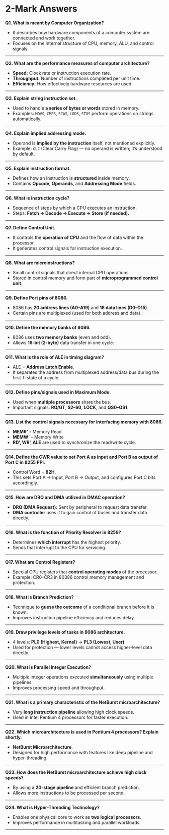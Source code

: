 
# **2-Mark Answers**

**Q1. What is meant by Computer Organization?**

* It describes how hardware components of a computer system are connected and work together.
* Focuses on the internal structure of CPU, memory, ALU, and control signals.

---

**Q2. What are the performance measures of computer architecture?**

* **Speed:** Clock rate or instruction execution rate.
* **Throughput:** Number of instructions completed per unit time.
* **Efficiency:** How effectively hardware resources are used.

---

**Q3. Explain string instruction set.**

* Used to handle **a series of bytes or words** stored in memory.
* Examples: `MOVS`, `CMPS`, `SCAS`, `LODS`, `STOS` perform operations on strings automatically.

---

**Q4. Explain implied addressing mode.**

* Operand is **implied by the instruction** itself, not mentioned explicitly.
* Example: `CLC` (Clear Carry Flag) — no operand is written; it’s understood by default.

---

**Q5. Explain instruction format.**

* Defines how an instruction is **structured** inside memory.
* Contains **Opcode**, **Operands**, and **Addressing Mode** fields.

---

**Q6. What is instruction cycle?**

* Sequence of steps by which a CPU executes an instruction.
* Steps: **Fetch → Decode → Execute → Store (if needed).**

---

**Q7. Define Control Unit.**

* It controls the **operation of CPU** and the flow of data within the processor.
* It generates control signals for instruction execution.

---

**Q8. What are microinstructions?**

* Small control signals that direct internal CPU operations.
* Stored in control memory and form part of **microprogrammed control unit**.

---

**Q9. Define Port pins of 8086.**

* 8086 has **20 address lines (A0–A19)** and **16 data lines (D0–D15)**.
* Certain pins are multiplexed (used for both address and data).

---

**Q10. Define the memory banks of 8086.**

* 8086 uses **two memory banks** (even and odd).
* Allows **16-bit (2-byte)** data transfer in one cycle.

---

**Q11. What is the role of ALE in timing diagram?**

* ALE = **Address Latch Enable**.
* It separates the address from multiplexed address/data bus during the first T-state of a cycle.

---

**Q12. Define pins/signals used in Maximum Mode.**

* Used when **multiple processors** share the bus.
* Important signals: **RQ/GT**, **S2–S0**, **LOCK**, and **QS0–QS1**.

---

**Q13. List the control signals necessary for interfacing memory with 8086.**

* **MEMR’** – Memory Read
* **MEMW’** – Memory Write
* **RD’, WR’, ALE** are used to synchronize the read/write cycle.

---

**Q14. Define the CWR value to set Port A as input and Port B as output of Port C in 8255 PPI.**

* Control Word = **82H**.
* This sets Port A → Input, Port B → Output, and configures Port C bits accordingly.

---

**Q15. How are DRQ and DMA utilized in DMAC operation?**

* **DRQ (DMA Request):** Sent by peripheral to request data transfer.
* **DMA controller** uses it to gain control of buses and transfer data directly.

---

**Q16. What is the function of Priority Resolver in 8259?**

* Determines **which interrupt** has the highest priority.
* Sends that interrupt to the CPU for servicing.

---

**Q17. What are Control Registers?**

* Special CPU registers that **control operating modes** of the processor.
* Example: CR0–CR3 in 80386 control memory management and protection.

---

**Q18. What is Branch Prediction?**

* Technique to **guess the outcome** of a conditional branch before it is known.
* Improves instruction pipeline efficiency and reduces delay.

---

**Q19. Draw privilege levels of tasks in 8086 architecture.**

* 4 levels: **PL0 (Highest, Kernel)** → **PL3 (Lowest, User)**.
* Used for protection — lower levels cannot access higher-level data directly.

---

**Q20. What is Parallel Integer Execution?**

* Multiple integer operations executed **simultaneously** using multiple pipelines.
* Improves processing speed and throughput.

---

**Q21. What is a primary characteristic of the NetBurst microarchitecture?**

* Very **long instruction pipeline** allowing high clock speeds.
* Used in Intel Pentium 4 processors for faster execution.

---

**Q22. Which microarchitecture is used in Pentium 4 processors? Explain shortly.**

* **NetBurst Microarchitecture**.
* Designed for high performance with features like deep pipeline and hyper-threading.

---

**Q23. How does the NetBurst microarchitecture achieve high clock speeds?**

* By using a **20-stage pipeline** and efficient branch prediction.
* Allows more instructions to be processed per second.

---

**Q24. What is Hyper-Threading Technology?**

* Enables one physical core to work as **two logical processors**.
* Improves performance in multitasking and parallel workloads.

---

